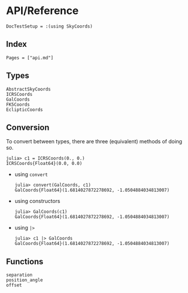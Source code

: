 # API/Reference

```@meta
DocTestSetup = :(using SkyCoords)
```

## Index

```@index
Pages = ["api.md"]
```

## Types

```@docs
AbstractSkyCoords
ICRSCoords
GalCoords
FK5Coords
EclipticCoords
```

## Conversion

To convert between types, there are three (equivalent) methods of doing so.

```jldoctest convsetup
julia> c1 = ICRSCoords(0., 0.)
ICRSCoords{Float64}(0.0, 0.0)
```

- using `convert`
  ```jldoctest convsetup
  julia> convert(GalCoords, c1)
  GalCoords{Float64}(1.6814027872278692, -1.0504884034813007)
  ```
- using constructors
  ```jldoctest convsetup
  julia> GalCoords(c1)
  GalCoords{Float64}(1.6814027872278692, -1.0504884034813007)
  ```
- using `|>`
  ```jldoctest convsetup
  julia> c1 |> GalCoords
  GalCoords{Float64}(1.6814027872278692, -1.0504884034813007)
  ```

## Functions

```@docs
separation
position_angle
offset
```
